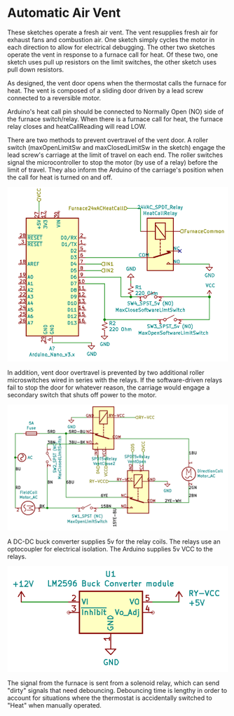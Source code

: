 # Automatic Air Vent

These sketches operate a fresh air vent. The vent resupplies fresh air for exhaust fans and combustion air.
One sketch simply cycles the motor in each direction to allow for electrical debugging. The other two sketches
operate the vent in response to a furnace call for heat. Of these two, one sketch uses pull up resistors on the 
limit switches, the other sketch uses pull down resistors. 

As designed, the vent door opens when the thermostat calls the furnace for heat. The vent is composed
of a sliding door driven by a lead screw connected to a reversible motor.

Arduino's heat call pin should be connected to Normally Open (NO) side of the furnace switch/relay.
When there is a furnace call for heat, the furnace relay closes and heatCallReading will read LOW. 

There are two methods to prevent overtravel of the vent door. A roller switch (maxOpenLimitSw and maxClosedLimitSw
in the sketch) engage the lead screw's carriage at the limit of travel on each end. The roller switches signal the
microcontroller to stop the motor (by use of a relay) before the limit of travel. They also inform the Arduino of the
carriage's position when the call for heat is turned on and off.

![VentArduinoSchematic](/Images/VentArduinoSchematic.png)

In addition, vent door overtravel is prevented by two additional roller microswitches wired
in series with the relays. If the software-driven relays fail to stop the door for whatever reason, the
carriage would engage a secondary switch that shuts off power to the motor.

![VentControlSchematic](/Images/VentControlSchematic.png)

A DC-DC buck converter supplies 5v for the relay coils. The relays use an optocoupler for electrical isolation. The
Arduino supplies 5v VCC to the relays.

![BuckConverterSchematic](/Images/BuckConverterSchematic.png)

The signal from the furnace is sent from a solenoid relay, which can send "dirty" signals that need debouncing.
Debouncing time is lengthy in order to account for situations where the thermostat is accidentally switched
to "Heat" when manually operated.
